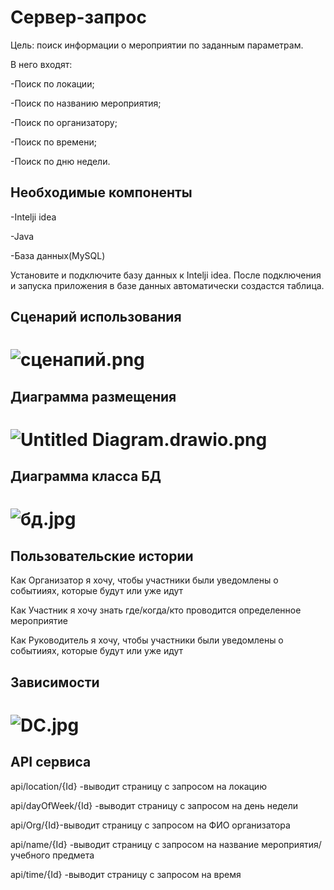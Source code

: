 
# Сервер-запрос
Цель: поиск информации о мероприятии по заданным параметрам.

В него входят:

-Поиск по локации;

-Поиск по названию мероприятия;

-Поиск по организатору;

-Поиск по времени;

-Поиск по дню недели.

## Необходимые компоненты

-Intelji idea

-Java

-База данных(MySQL)

Установите и подключите базу данных к Intelji idea. После подключения и запуска приложения в базе данных автоматически создастся таблица.

## Сценарий использования
# ![сценапий.png](https://github.com/Lyana2021/CampusIndoorLocation/blob/main/Planer/%D1%81%D1%86%D0%B5%D0%BD%D0%B0%D0%BF%D0%B8%D0%B9.png)


## Диаграмма размещения
# ![Untitled Diagram.drawio.png](https://github.com/Lyana2021/CampusIndoorLocation/blob/main/Planer/Untitled%20Diagram.drawio.png)


## Диаграмма класса БД
# ![бд.jpg](https://github.com/Lyana2021/CampusIndoorLocation/blob/main/Planer/%D0%B1%D0%B4.jpg)

## Пользовательские истории

Как Организатор я хочу, чтобы участники были уведомлены о событииях, которые будут или уже идут

Как Участник  я хочу знать где/когда/кто проводится определенное мероприятие

Как Руководитель я хочу, чтобы участники были уведомлены о событииях, которые будут или уже идут

## Зависимости
# ![DC.jpg](https://github.com/Lyana2021/CampusIndoorLocation/blob/main/Planer/DC.jpg)

## API сервиса

api/location/{Id} -выводит страницу с запросом на локацию

api/dayOfWeek/{Id} -выводит страницу с запросом на день недели

api/Org/{Id}-выводит  страницу с запросом на ФИО организатора

api/name/{Id} -выводит страницу с запросом на название мероприятия/учебного предмета

api/time/{Id} -выводит страницу с запросом на время


